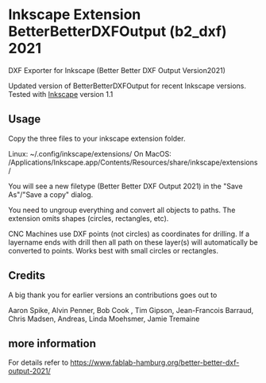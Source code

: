 # Inkscape Extension BetterBetterDXFOutput (b2_dxf) 2021
DXF Exporter for Inkscape (Better Better DXF Output Version2021)

Updated version of BetterBetterDXFOutput for recent Inkscape versions. Tested with [Inkscape](https://inkscape.org) version 1.1

## Usage
Copy the three files to your inkscape extension folder.

Linux:
~/.config/inkscape/extensions/ 
On MacOS:
/Applications/Inkscape.app/Contents/Resources/share/inkscape/extensions/

You will see a new filetype (Better Better DXF Output 2021) in the "Save As"/"Save a copy" dialog.

You need to ungroup everything and convert all objects to paths. The extension omits shapes (circles, rectangles, etc). 

CNC Machines use DXF points (not circles) as coordinates for drilling. If a layername ends with drill then all path on these layer(s) will automatically be converted to points. Works best with small circles or rectangles.


## Credits

A big thank you for earlier versions an contributions goes out to

Aaron Spike, Alvin Penner, Bob Cook , Tim Gipson, Jean-Francois Barraud, Chris Madsen, Andreas, Linda Moehsmer, Jamie Tremaine

## more information

For details refer to https://www.fablab-hamburg.org/better-better-dxf-output-2021/
